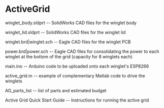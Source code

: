 # ActiveGrid
winglet_body.sldprt -- SolidWorks CAD files for the winglet body

winglet_lid.sldprt -- SolidWorks CAD files for the winglet lid 

winglet.brd|winglet.sch -- Eagle CAD files for the winglet PCB 

power.brd|power.sch -- Eagle CAD files for consolidating the power to each winglet at the bottom of the grid (capacity for 8 winglets each)

main.ino -- Arduino code to be uploaded onto each winglet's ESP8266

active_grid.m -- example of complementary Matlab code to drive the winglets

AG_parts_list -- list of parts and estimated budget 

Active Grid Quick Start Guide -- Instructions for running the active grid
